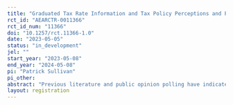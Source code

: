 ```yaml
---
title: "Graduated Tax Rate Information and Tax Policy Perceptions and Preferences"
rct_id: "AEARCTR-0011366"
rct_id_num: "11366"
doi: "10.1257/rct.11366-1.0"
date: "2023-05-05"
status: "in_development"
jel: ""
start_year: "2023-05-08"
end_year: "2024-05-08"
pi: "Patrick Sullivan"
pi_other:
abstract: "Previous literature and public opinion polling have indicated that a sizeable proportion of the American public misunderstands the graduated nature of the U.S. federal income tax. How these (mis)understandings affect perceptions and preferences of the federal income tax system are less well understood. I start by investigating the predictors of graduated tax rate understanding. Then, after randomly assigning a sample of U.S. respondents to an informational video highlighting the key workings of the federal income tax’s graduated tax rate structure, I estimate the effects of providing this information on an array of tax-related perceptions and preferences. Finally, I add an additional level of randomization which provides a common political claim about tax brackets to half of the respondents. I then estimate the effect of receiving accurate, political claims, and a combination of this information on attitudes towards the introduction of a new tax bracket that would affect only the highest of income earners. "
layout: registration
---
```


